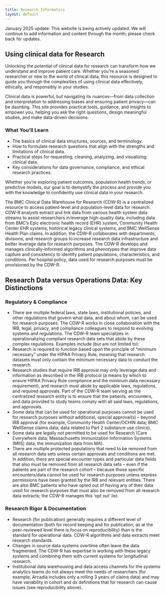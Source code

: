 ```yaml
---
title: Research Informatics
layout: default
---
```

January 2025 update: This website is being actively updated. We will continue to add information and content through the month; please check back for updates.

## Using clinical data for Research
Unlocking the potential of clinical data for research can transform how we understand and improve patient care. Whether you're a seasoned researcher or new to the world of clinical data, this resource is designed to guide you through the complexities of using clinical data effectively, ethically, and responsibly in your studies.

Clinical data is powerful, but navigating its nuances—from data collection and interpretation to addressing biases and ensuring patient privacy—can be daunting. This site provides practical tools, guidance, and insights to empower you, helping you ask the right questions, design meaningful studies, and make data-driven decisions.

### What You’ll Learn
- The basics of clinical data structures, sources, and terminology.
- How to formulate research questions that align with the strengths and limitations of clinical data.
- Practical steps for requesting, cleaning, analyzing, and visualizing clinical data.
- Key considerations for data governance, compliance, and ethical research practices.

Whether you’re exploring patient outcomes, population health trends, or predictive models, our goal is to demystify the process and provide you with the knowledge to confidently use clinical data in your research. 


The BMC Clinical Data Warehouse for Research (CDW-R) is a centralized resource to access patient-level and population-level data for research. CDW-R analysts extract and link data from various health system data streams to assist researchers in leverage high-quality data, including data from BMC’s Epic electronic health record (EHR) system, Community Health Center EHR systems, historical legacy clinical systems, and BMC WellSense Health Plan claims. In addition, the CDW-R collaborates with departments, divisions, and research groups to increase research data infrastructure and better leverage data for research purposes. The CDW-R develops and manages clinically-informed algorithms and phenotypes that improve data capture and consistency to identify patient populations, characteristics, and conditions. Per hospital policy, data used for research purposes must be provisioned by the CDW-R.

## Research Data versus Operations Data: Key Distinctions
### Regulatory & Compliance
* There are multiple federal laws, state laws, institutional policies, and other regulations that govern
what data, and about whom, can be used for research purposes. The CDW-R works in close
collaboration with the IRB, legal, privacy, and compliance colleagues to respond to evolving systems
and regulations. The CDW-R team specializes in operationalizing compliant research data sets that
abide by these complex regulations. Examples include (but are not limited to):
* Research is required to function based upon the principle of “minimum necessary” under the
HIPAA Privacy Rule, meaning that research datasets must only contain the minimum
necessary data to conduct the research.
* Research studies that require IRB approval may only leverage data and information as
described in the IRB protocol (a means by which to ensure HIPAA Privacy Rule compliance
and the minimum data necessary requirement), and research must abide by applicable laws,
regulations, and required approvals. Part of the CDW-R team serving as the centralized
research entity is to ensure that the patients, encounters, and data provided to study teams
comply with all said laws, regulations, and approvals.
* Some data that can be used for operational purposes cannot be used for research purposes
without additional, special approval(s) – beyond IRB approval (for example, Community
Health Center/OCHIN data; BMC WellSense claims data; data related to Part 2 substance
use clinics).
* Some data are legally not permitted to be used for Research (Care Everywhere data;
Massachusetts Immunization Information Systems (MIIS) data, the immunization data from
MA).
* There are multiple protected populations that need to be removed from all research data sets
unless certain approvals and conditions are met. In addition, there are special encounter
types and particular data fields that also must be removed from all research data sets – even
if the patients are part of the research cohort – because those specific encounters/data
cannot be used for research purposes unless express permissions have been granted by the
IRB and relevant entities. There are also BMC patients who have opted out of having any of
their data used for research purposes that must also be removed from all research data
extracts; the CDW-R manages this ‘opt out’ list.

### Research Rigor & Documentation
* Research (for publication) generally requires a different level of documentation (both for record
keeping and for publication, as at the peer-reviewed level there is focus on reproducibility) than is the
standard for operational data. CDW-R algorithms and data extracts meet research standards.
* Changes in source data systems overtime often leave the data fragmented. The CDW-R has
expertise in working with these legacy systems and combining them with current systems for
longitudinal research.
* Institutional data warehousing and data access channels for the systems analytics teams do not
always meet the needs of researchers (for example, Arcadia includes only a rolling 3 years of claims
data) and may have variability in cohort and dx definitions that for research can cause issues (see
reproducibility above).
